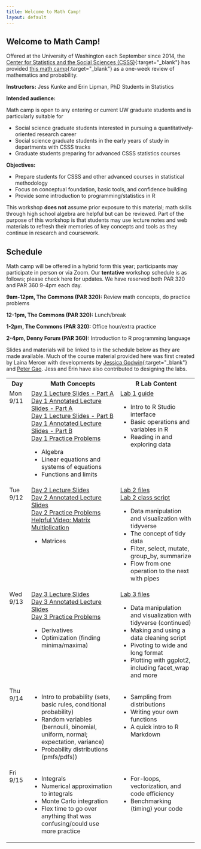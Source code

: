 ```yaml
---
title: Welcome to Math Camp!
layout: default
---
```


## Welcome to Math Camp!

Offered at the University of Washington each September since 2014, the [Center for Statistics and the Social Sciences (CSSS)](https://csss.uw.edu/){:target="_blank"} has provided [this math camp](https://csss.uw.edu/academics/math-camp){:target="_blank"} as a one-week review of mathematics and probability.

**Instructors:** Jess Kunke and Erin Lipman, PhD Students in Statistics

**Intended audience:**

Math camp is open to any entering or current UW graduate students and is particularly suitable for
* Social science graduate students interested in pursuing a quantitatively-oriented research career
* Social science graduate students in the early years of study in departments with CSSS tracks
* Graduate students preparing for advanced CSSS statistics courses

**Objectives:**

* Prepare students for CSSS and other advanced courses in statistical methodology
* Focus on conceptual foundation, basic tools, and confidence building
* Provide some introduction to programming/statistics in R

This workshop **does not** assume prior exposure to this material; math skills through high school algebra are helpful but can be reviewed. Part of the purpose of this workshop is that students may use lecture notes and web materials to refresh their memories of key concepts and tools as they continue in research and coursework.

## Schedule

Math camp will be offered in a hybrid form this year; participants may participate in person or via Zoom. Our **tentative** workshop schedule is as follows; please check here for updates. We have reserved both PAR 320 and PAR 360 9-4pm each day.

  **9am-12pm, The Commons (PAR 320):**  Review math concepts, do practice problems
  
  **12-1pm, The Commons (PAR 320):** Lunch/break
  
  **1-2pm, The Commons (PAR 320):** Office hour/extra practice
  
  **2-4pm, Denny Forum (PAR 360):** Introduction to R programming language
  
Slides and materials will be linked to in the schedule below as they are made available. Much of the course material provided here was first created by Laina Mercer with developments by [Jessica Godwin](https://jlgodwin.github.io/MathCamp){:target="_blank"} and [Peter Gao](https://peteragao.github.io/CSSS-Math-Camp-2021/). Jess and Erin have also contributed to designing the labs.

<table>
  <tbody>
    <tr>
      <th>Day</th>
      <th>Math Concepts</th>
      <th>R Lab Content</th>
    </tr>
    <tr>
      <td style="vertical-align:top">Mon 9/11</td>
      <td style="vertical-align:top">
      <a href="https://github.com/jpierkunke/CSSS-Math-Camp-2023/raw/main/Lecture/Lecture1a_algebra.pdf">Day 1 Lecture Slides - Part A</a>
      <br><a href="https://github.com/jpierkunke/CSSS-Math-Camp-2023/raw/main/Lecture/Lecture1a_algebra_annotated.pdf">Day 1 Annotated Lecture Slides - Part A </a>
      <br><a href="https://github.com/jpierkunke/CSSS-Math-Camp-2023/raw/main/Lecture/Lecture1b_functions.pdf">Day 1 Lecture Slides - Part B</a>
      <br><a href="https://github.com/jpierkunke/CSSS-Math-Camp-2023/raw/main/Lecture/Lecture1b_functions_annotated.pdf">Day 1 Annotated Lecture Slides - Part B </a>
      <br><a href="https://github.com/jpierkunke/CSSS-Math-Camp-2023/raw/main/Practice/practice1.pdf">Day 1 Practice Problems</a>
        <ul>
          <li>Algebra</li>
          <li>Linear equations and systems of equations</li>
          <li>Functions and limits</li>
        </ul>
      </td>
      <td style="vertical-align:top">
        <a href="https://github.com/jpierkunke/CSSS-Math-Camp-2023/raw/main/Labs/Rlab1.html.zip">Lab 1 guide</a>
        <ul>
          <li>Intro to R Studio interface</li>
          <li>Basic operations and variables in R</li>
          <li>Reading in and exploring data</li>
        </ul>
      </td>
    </tr>
    <tr>
      <td style="vertical-align:top">Tue 9/12</td>
      <td style="vertical-align:top">
        <a href="https://github.com/jpierkunke/CSSS-Math-Camp-2023/raw/main/Lecture/Lecture2_matrices.pdf">Day 2 Lecture Slides </a>
        <br> <a href="https://github.com/jpierkunke/CSSS-Math-Camp-2023/raw/main/Lecture/Lecture2_matrices_annotated.pdf">Day 2 Annotated Lecture Slides </a>
        <br><a href="https://github.com/jpierkunke/CSSS-Math-Camp-2023/raw/main/Practice/practice2.pdf">Day 2 Practice Problems</a>
       <br><a href="https://www.khanacademy.org/math/precalculus/x9e81a4f98389efdf:matrices/x9e81a4f98389efdf:multiplying-matrices-by-matrices/v/multiplying-a-matrix-by-a-matrix)">Helpful Video: Matrix Multiplication</a> 
       <ul>
          <li>Matrices</li>
        </ul>
      </td>
      <td style="vertical-align:top">
        <a href="https://github.com/jpierkunke/CSSS-Math-Camp-2023/raw/main/Labs/Lab2_files.zip">Lab 2 files</a><br>
       <a href="https://github.com/jpierkunke/CSSS-Math-Camp-2023/raw/main/Labs/RLab2_script_class.R.zip">Lab 2 class script</a>
        <ul>
          <li>Data manipulation and visualization with tidyverse</li>
          <li>The concept of tidy data</li>
          <li>Filter, select, mutate, group_by, summarize</li>
          <li>Flow from one operation to the next with pipes</li>
        </ul>
      </td>
    </tr>
    <tr>
      <td style="vertical-align:top">Wed 9/13</td>
      <td style="vertical-align:top">
       <a href="https://github.com/jpierkunke/CSSS-Math-Camp-2023/raw/main/Lecture/Lecture3_derivatives.pdf">Day 3 Lecture Slides </a>
       <br> <a href="https://github.com/jpierkunke/CSSS-Math-Camp-2023/raw/main/Lecture/Lecture3_derivatives_annotated.pdf">Day 3 Annotated Lecture Slides </a>
       <br><a href="https://github.com/jpierkunke/CSSS-Math-Camp-2023/raw/main/Practice/practice3.pdf">Day 3 Practice Problems</a>
        <ul>
          <li>Derivatives </li>
          <li>Optimization (finding minima/maxima)</li>
        </ul>
      </td>
      <td style="vertical-align:top">
       <a href="https://github.com/jpierkunke/CSSS-Math-Camp-2023/raw/main/Labs/Lab3_files.zip">Lab 3 files</a>
        <ul>
          <li>Data manipulation and visualization with tidyverse (continued)</li>
          <li>Making and using a data cleaning script</li>
          <li>Pivoting to wide and long format</li>
          <li>Plotting with ggplot2, including facet_wrap and more</li>
        </ul>
      </td>
    </tr>
    <tr>
      <td style="vertical-align:top">Thu 9/14</td>
      <td style="vertical-align:top">
        <ul>
          <li>Intro to probability (sets, basic rules, conditional probability)</li>
          <li>Random variables (bernoulli, binomial, uniform, normal; expectation, variance)</li>
          <li>Probability distributions (pmfs/pdfs))</li>
        </ul>
      </td>
      <td style="vertical-align:top">
        <ul>
          <li>Sampling from distributions</li>
          <li>Writing your own functions</li>
          <li>A quick intro to R Markdown</li>
        </ul>
      </td>
    </tr>
    <tr>
      <td style="vertical-align:top">Fri 9/15</td>
      <td style="vertical-align:top">
        <ul>
          <li>Integrals</li>
          <li>Numerical approximation to integrals</li>
          <li>Monte Carlo integration</li>
          <li>Flex time to go over anything that was confusing/could use more practice</li>
        </ul>
      </td>
      <td style="vertical-align:top">
        <ul>
          <li>For-loops, vectorization, and code efficiency</li>
          <li>Benchmarking (timing) your code</li>
        </ul>
      </td>
    </tr>
  </tbody>
</table>
